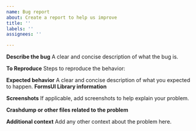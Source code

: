 ```yaml
---
name: Bug report
about: Create a report to help us improve
title: ''
labels: ''
assignees: ''

---
```


**Describe the bug**
A clear and concise description of what the bug is.

**To Reproduce**
Steps to reproduce the behavior:


**Expected behavior**
A clear and concise description of what you expected to happen.
**FormsUI Library information**


**Screenshots**
If applicable, add screenshots to help explain your problem.


**Crashdump or other files related to the problem**

**Additional context**
Add any other context about the problem here.
